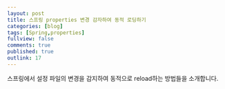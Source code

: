 ```yaml
---
layout: post
title: 스프링 properties 변경 감자하여 동적 로딩하기
categories: [blog]
tags: [Spring,properties]
fullview: false
comments: true
published: true
outlink: 17
---
```


스프링에서 설정 파일의 변경을 감지하여 동적으로 reload하는 방법들을 소개합니다.
